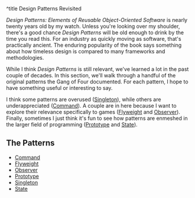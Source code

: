 ^title Design Patterns Revisited

*Design Patterns: Elements of Reusable Object-Oriented Software* is nearly
twenty years old by my watch. Unless you're looking over my shoulder, there's a
good chance *Design Patterns* will be old enough to drink by the time you read
this. For an industry as quickly moving as software, that's practically ancient.
The enduring popularity of the book says something about how timeless design
is compared to many frameworks and methodologies.

While I think *Design Patterns* is still relevant, we've learned a lot in the
past couple of decades. In this section, we'll walk through a handful of the
original patterns the Gang of Four documented. For each pattern, I hope to have
something useful or interesting to say.

I think some patterns are overused (<a href="singleton.html">Singleton</a>),
while others are underappreciated (<a href="command.html">Command</a>). A couple
are in here because I want to explore their relevance specifically to games (<a
href="flyweight.html">Flyweight</a> and <a href="observer.html">Observer</a>).
Finally, sometimes I just think it's fun to see how patterns are enmeshed in
the larger field of programming (<a href="prototype.html">Prototype</a> and <a
href="state.html">State</a>).

## The Patterns

  * [Command](command.html)
  * [Flyweight](flyweight.html)
  * [Observer](observer.html)
  * [Prototype](prototype.html)
  * [Singleton](singleton.html)
  * [State](state.html)
